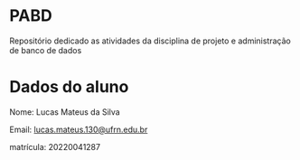 # PABD
Repositório dedicado as atividades da disciplina de projeto e administração de banco de dados

# Dados do aluno

Nome: Lucas Mateus da Silva

Email: lucas.mateus.130@ufrn.edu.br

matrícula: 20220041287 
